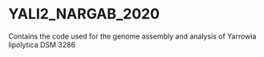 # YALI2_NARGAB_2020
Contains the code used for the genome assembly and analysis of Yarrowia lipolytica DSM 3286 
